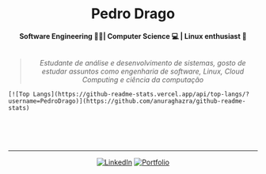<h1 align="center"> Pedro Drago </h1>

    
<div align="center">
<b>Software Engineering 👨‍💻| Computer Science 💻  | Linux enthusiast 🐧 </b>
<br>
<br>

<blockquote>
    <p><i>
        Estudante de análise e desenvolvimento de sistemas, gosto de estudar assuntos como engenharia de software, Linux, Cloud Computing e ciência da computação
    </i></p>    
</blockquote>
</div>

    [![Top Langs](https://github-readme-stats.vercel.app/api/top-langs/?username=PedroDrago)](https://github.com/anuraghazra/github-readme-stats)









<br>
<br>
<br>

---

          
<div align="center">

[![LinkedIn](https://img.shields.io/badge/linkedin-%230077B5.svg?style=for-the-badge&logo=linkedin&logoColor=white)](https://www.linkedin.com/in/pedro-drago/)
[![Portfolio](https://img.shields.io/badge/Portfolio-orange?style=for-the-badge&logo=accenture)](https://pedrodrago.github.io/Portfolio/)
</div>


